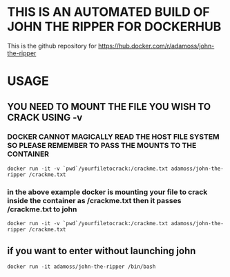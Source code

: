 # THIS IS AN AUTOMATED BUILD OF JOHN THE RIPPER FOR DOCKERHUB
This is the github repository for https://hub.docker.com/r/adamoss/john-the-ripper

USAGE
=========  
## YOU NEED TO MOUNT THE FILE YOU WISH TO CRACK USING -v
### DOCKER CANNOT MAGICALLY READ THE HOST FILE SYSTEM SO PLEASE REMEMBER TO PASS THE MOUNTS TO THE CONTAINER

``` 
docker run -it -v `pwd`/yourfiletocrack:/crackme.txt adamoss/john-the-ripper /crackme.txt
```
### in the above example docker is mounting your file to crack inside the container as /crackme.txt then it passes /crackme.txt to john

```
docker run -it -v `pwd`/yourfiletocrack:/crackme.txt adamoss/john-the-ripper /crackme.txt
```

## if you want to enter without launching john 
```
docker run -it adamoss/john-the-ripper /bin/bash
```
